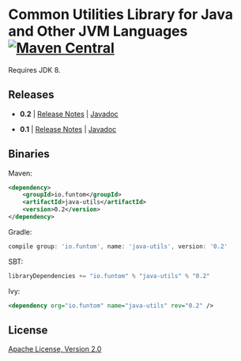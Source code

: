 Common Utilities Library for Java and Other JVM Languages  [![Maven Central](https://maven-badges.herokuapp.com/maven-central/io.funtom/java-utils/badge.svg)](https://maven-badges.herokuapp.com/maven-central/io.funtom/java-utils/)
====================================================================================
Requires JDK 8.

Releases
----
- **0.2** | [Release Notes][RN v0.1] | [Javadoc][JDOCS v0.2]

- **0.1** | [Release Notes][RN v0.1] | [Javadoc][JDOCS v0.1]

Binaries
----

Maven:
```xml
<dependency>
    <groupId>io.funtom</groupId>
    <artifactId>java-utils</artifactId>
    <version>0.2</version>
</dependency>
```

Gradle:
```groovy
compile group: 'io.funtom', name: 'java-utils', version: '0.2'
```

SBT:
```scala
libraryDependencies += "io.funtom" % "java-utils" % "0.2"
```

Ivy:
```xml
<dependency org="io.funtom" name="java-utils" rev="0.2" />
```


License
----

[Apache License, Version 2.0][APLV2]

[RN v0.1]:<https://github.com/funtom-io/funtom-java-utils/releases/tag/v0.1>
[JDOCS v0.1]:<http://funtom-io.github.io/funtom-java-utils/releases/0.1/javadoc/>

[JDOCS v0.2]:<http://funtom-io.github.io/funtom-java-utils/releases/0.2/javadoc/>

[APLV2]:<http://www.apache.org/licenses/LICENSE-2.0>
